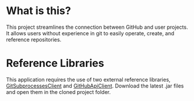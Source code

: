 # What is this?
This project streamlines the connection between GitHub and user projects. It allows users without experience in git to easily operate, create, and reference repositories.

# Reference Libraries
This application requires the use of two external reference libraries, [GitSubprocessesClient](https://github.com/CSC109/GitSubprocessClient?tab=readme-ov-file) and [GitHubApiClient](https://github.com/CSC109/GitHubApiClient). Download the latest .jar files and open them in the cloned project folder.